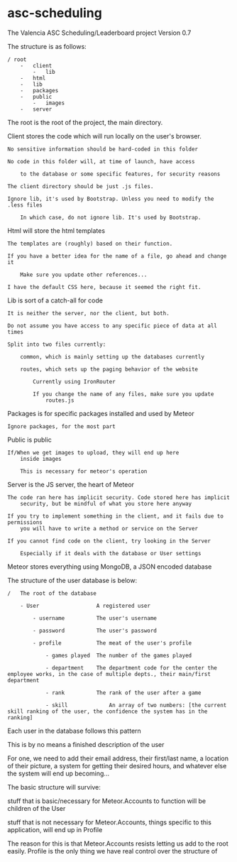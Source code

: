 # asc-scheduling
The Valencia ASC Scheduling/Leaderboard project
Version 0.7

The structure is as follows:

	/ root
		-	client
			-	lib
		-	html
		-	lib
		-	packages
		-	public
			-	images
		-	server

The root is the root of the project, the main directory.

Client stores the code which will run locally on the user's browser.

	No sensitive information should be hard-coded in this folder

	No code in this folder will, at time of launch, have access

		to the database or some specific features, for security reasons

	The client directory should be just .js files.

	Ignore lib, it's used by Bootstrap. Unless you need to modify the .less files

		In which case, do not ignore lib. It's used by Bootstrap.

Html will store the html templates

	The templates are (roughly) based on their function.

	If you have a better idea for the name of a file, go ahead and change it

		Make sure you update other references...

	I have the default CSS here, because it seemed the right fit.

Lib is sort of a catch-all for code

	It is neither the server, nor the client, but both.

	Do not assume you have access to any specific piece of data at all times

	Split into two files currently:

		common, which is mainly setting up the databases currently

		routes, which sets up the paging behavior of the website

			Currently using IronRouter

			If you change the name of any files, make sure you update
				routes.js

Packages is for specific packages installed and used by Meteor

	Ignore packages, for the most part

Public is public

	If/When we get images to upload, they will end up here
		inside images

		This is necessary for meteor's operation

Server is the JS server, the heart of Meteor

	The code ran here has implicit security. Code stored here has implicit
		security, but be mindful of what you store here anyway

	If you try to implement something in the client, and it fails due to permissions
		you will have to write a method or service on the Server

	If you cannot find code on the client, try looking in the Server

		Especially if it deals with the database or User settings

Meteor stores everything using MongoDB, a JSON encoded database

The structure of the user database is below:

	/	The root of the database

		- User 					A registered user

			- username			The user's username

			- password			The user's password

			- profile			The meat of the user's profile

				- games played 	The number of the games played

				- department 	The department code for the center the employee works, in the case of multiple depts., their main/first department

				- rank			The rank of the user after a game

				- skill 			An array of two numbers: [the current skill ranking of the user, the confidence the system has in the ranking]

Each user in the database follows this pattern

This is by no means a finished description of the user

For one, we need to add their email address, their first/last name, a location of their picture, a system for getting their desired hours, and whatever else the system will end up becoming...

The basic structure will survive:

stuff that is basic/necessary for Meteor.Accounts to function will be children of the User

stuff that is not necessary for Meteor.Accounts, things specific to this application, will end up in Profile

The reason for this is that Meteor.Accounts resists letting us add to the root easily. Profile is the only thing we have real control over the structure of